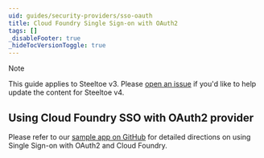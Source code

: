 ```yaml
---
uid: guides/security-providers/sso-oauth
title: Cloud Foundry Single Sign-on with OAuth2
tags: []
_disableFooter: true
_hideTocVersionToggle: true
---
```


> [!NOTE]
> This guide applies to Steeltoe v3. Please [open an issue](https://github.com/SteeltoeOSS/Documentation/issues/new/choose) if you'd like to help update the content for Steeltoe v4.

## Using Cloud Foundry SSO with OAuth2 provider

Please refer to our [sample app on GitHub](https://github.com/SteeltoeOSS/Samples/tree/main/Security/src/CloudFoundrySingleSignon) for detailed directions on using Single Sign-on with OAuth2 and Cloud Foundry.
